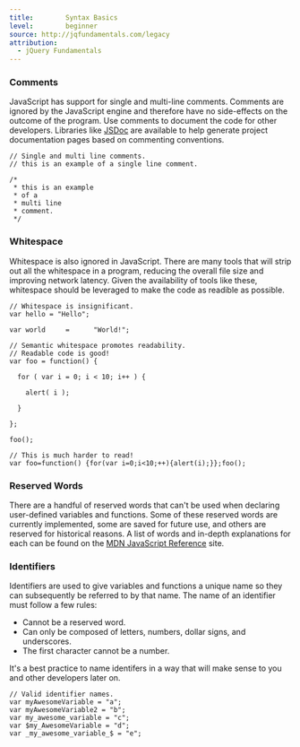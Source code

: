 ```yaml
---
title:        Syntax Basics
level:        beginner
source: http://jqfundamentals.com/legacy
attribution: 
  - jQuery Fundamentals
---
```


### Comments

JavaScript has support for single and multi-line comments. Comments are ignored by the JavaScript engine and therefore have no side-effects on the outcome of the program. Use comments to document the code for other developers. Libraries like [JSDoc](http://code.google.com/p/jsdoc-toolkit/, "JSDoc Toolkit") are available to help generate project documentation pages based on commenting conventions.

```
// Single and multi line comments.
// this is an example of a single line comment.

/*
 * this is an example
 * of a
 * multi line
 * comment.
 */
```

### Whitespace

Whitespace is also ignored in JavaScript. There are many tools that will strip out all the whitespace in a program, reducing the overall file size and improving network latency. Given the availability of tools like these, whitespace should be leveraged to make the code as readible as possible.

```
// Whitespace is insignificant.
var hello = "Hello";

var world     =      "World!";
```

```
// Semantic whitespace promotes readability.
// Readable code is good!
var foo = function() {

  for ( var i = 0; i < 10; i++ ) {

    alert( i );

  }

};

foo();

// This is much harder to read!
var foo=function() {for(var i=0;i<10;++){alert(i);}};foo();
```

### Reserved Words

There are a handful of reserved words that can't be used when declaring user-defined variables and functions. Some of these reserved words are currently implemented, some are saved for future use, and others are reserved for historical reasons. A list of words and in-depth explanations for each can be found on the [MDN JavaScript Reference](https://developer.mozilla.org/en-US/docs/JavaScript/Reference/Reserved_Words "MDN Reserved Words.") site.

### Identifiers

Identifiers are used to give variables and functions a unique name so they can subsequently be referred to by that name. The name of an identifier must follow a few rules:

* Cannot be a reserved word.
* Can only be composed of letters, numbers, dollar signs, and underscores.
* The first character cannot be a number.

It's a best practice to name identifers in a way that will make sense to you and other developers later on.

```
// Valid identifier names.
var myAwesomeVariable = "a";
var myAwesomeVariable2 = "b";
var my_awesome_variable = "c";
var $my_AwesomeVariable = "d";
var _my_awesome_variable_$ = "e";
```

